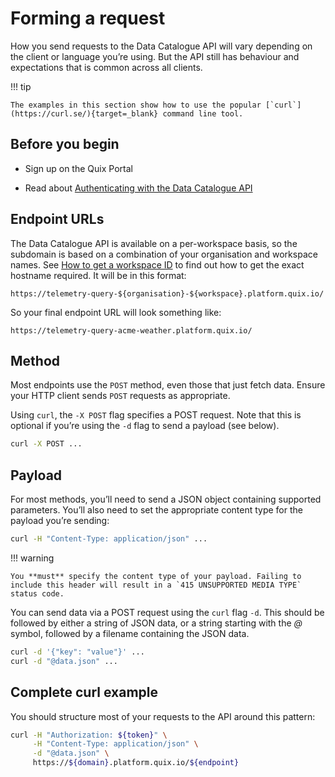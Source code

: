 # Forming a request

How you send requests to the Data Catalogue API will vary depending on
the client or language you’re using. But the API still has behaviour and
expectations that is common across all clients.

!!! tip

	The examples in this section show how to use the popular [`curl`](https://curl.se/){target=_blank} command line tool.

## Before you begin

  - Sign up on the Quix Portal

  - Read about [Authenticating with the Data Catalogue
    API](authenticate.md)

## Endpoint URLs

The Data Catalogue API is available on a per-workspace basis, so the
subdomain is based on a combination of your organisation and workspace
names. See [How to get a workspace
ID](../../platform/how-to/get-workspace-id.md) to find out how to get the
exact hostname required. It will be in this format:

    https://telemetry-query-${organisation}-${workspace}.platform.quix.io/

So your final endpoint URL will look something like:

    https://telemetry-query-acme-weather.platform.quix.io/

## Method

Most endpoints use the `POST` method, even those that just fetch data.
Ensure your HTTP client sends `POST` requests as appropriate.

Using `curl`, the `-X POST` flag specifies a POST request. Note that
this is optional if you’re using the `-d` flag to send a payload (see
below).

``` bash
curl -X POST ...
```

## Payload

For most methods, you’ll need to send a JSON object containing supported
parameters. You’ll also need to set the appropriate content type for the
payload you’re sending:

``` bash
curl -H "Content-Type: application/json" ...
```

!!! warning

	You **must** specify the content type of your payload. Failing to include this header will result in a `415 UNSUPPORTED MEDIA TYPE`	status code.

You can send data via a POST request using the `curl` flag `-d`. This
should be followed by either a string of JSON data, or a string starting
with the *@* symbol, followed by a filename containing the JSON data.

``` bash
curl -d '{"key": "value"}' ...
curl -d "@data.json" ...
```

## Complete curl example

You should structure most of your requests to the API around this
pattern:

``` bash
curl -H "Authorization: ${token}" \
     -H "Content-Type: application/json" \
     -d "@data.json" \
     https://${domain}.platform.quix.io/${endpoint}
```
